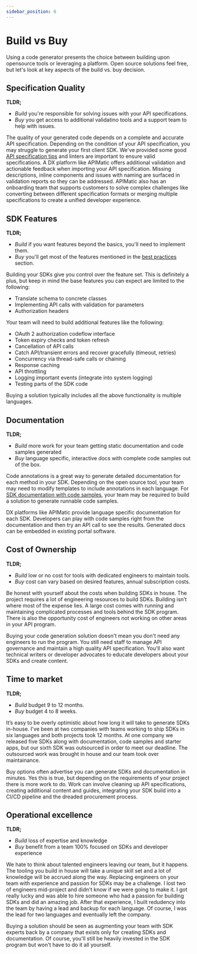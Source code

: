 ```yaml
---
sidebar_position: 6
---
```


# Build vs Buy

Using a code generator presents the choice between building upon opensource tools or leveraging a platform. Open source solutions feel free, but let's look at key aspects of the build vs. buy decision.

## Specification Quality

**TLDR;** 
* *Build* you're responsible for solving issues with your API specifications. 
* *Buy* you get access to additional validatino tools and a support team to help with issues.

The quality of your generated code depends on a complete and accurate API specification. Depending on the condition of your API specification, you may struggle to generate your first client SDK. We've provided some good [API specification tips](/docs/ways-to-build-sdks/code-generation/api-specification-tips) and linters are important to ensure valid specifications. A DX platform like APIMatic offers additional validation and actionable feedback when importing your API specification. Missing descriptions, inline components and issues with naming are surfaced in validation reports so they can be addressed. APIMatic also has an onboarding team that supports customers to solve complex challenges like converting between different specification formats or merging multiple specifications to create a unified developer experience.

## SDK Features
**TLDR;** 
* *Build* if you want features beyond the basics, you'll need to implement them. 
* *Buy* you'll get most of the features mentioned in the [best practices](/docs/category/build) section.

Building your SDKs give you control over the feature set. This is definitely a plus, but keep in mind the base features you can expect are limited to the following:
* Translate schema to concrete classes
* Implementing API calls with validation for parameters
* Authorization headers

Your team will need to build additional features like the following:

* OAuth 2 authorization codeflow interface
* Token expiry checks and token refresh
* Cancellation of API calls
* Catch API/transient errors and recover gracefully (timeout, retries)
* Concurrency via thread-safe calls or chaining
* Response caching
* API throttling
* Logging important events (integrate into system logging)
* Testing parts of the SDK code

Buying a solution typically includes all the above functionality is multiple languages.

## Documentation
**TLDR;** 
* *Build* more work for your team getting static documentation and code samples generated
* *Buy* language specific, interactive docs with complete code samples out of the box.

Code annotations is a great way to generate detailed documentation for each method in your SDK. Depending on the open source tool, your team may need to modify templates to include annotations in each language. For [SDK documentation with code samples](/docs/ways-to-build-sdks/code-generation/open-api-generator/generate-documentation), your team may be required to build a solution to generate runnable code samples. 

DX platforms like APIMatic provide language specific documentation for each SDK. Developers can play with code samples right from the documentation and then try an API call to see the results. Generated docs can be embedded in existing portal software.

## Cost of Ownership

**TLDR;** 
* *Build* low or no cost for tools with dedicated engineers to maintain tools.
* *Buy* cost can vary based on desired features, annual subscription costs.

Be honest with yourself about the costs when building SDKs in house. The project requires a lot of engineering resources to build SDKs. Building isn’t where most of the expense lies. A large cost comes with running and maintaining complicated processes and tools behind the SDK program. There is also the opportunity cost of engineers not working on other areas in your API program. 

Buying your code generation solution doesn't mean you don't need any engineers to run the program. You still need staff to manage API governance and maintain a high quality API specification. You'll also want technical writers or developer advocates to educate developers about your SDKs and create content.

## Time to market
**TLDR;** 
* *Build* budget 9 to 12 months.
* *Buy* budget 4 to 8 weeks.

It’s easy to be overly optimistic about how long it will take to generate SDKs in-house. I've been at two companies with teams working to ship SDKs in six languages and both projects took 12 months. At one company we released five SDKs along with documentation, code samples and starter apps, but our sixth SDK was outsourced in order to meet our deadline. The outsourced work was brought in house and our team took over maintainance. 

Buy options often advertise you can generate SDKs and documentation in minutes. Yes this is true, but depending on the requirements of your project there is more work to do. Work can involve cleaning up API specifications, creating additional content and guides, integrating your SDK build into a CI/CD pipeline and the dreaded procurement process.

## Operational excellence

**TLDR;** 
* *Build* loss of expertise and knowledge
* *Buy* benefit from a team 100% focused on SDKs and developer experience

We hate to think about talented engineers leaving our team, but it happens. The tooling you build in house will take a unique skill set and a lot of knowledge will be accrued along the way. Replacing engineers on your team with experience and passion for SDKs may be a challenge. I lost two of engineers mid-project and didn't know if we were going to make it. I got really lucky and was able to hire someone who had a passion for building SDKs and did an amazing job. After that experience, I built redudency into the team by having a lead and backup for each language. Of course, I was the lead for two languages and eventually left the company.

Buying a solution should be seen as augmenting your team with SDK experts back by a company that exists only for creating SDKs and documentation. Of course, you'll still be heavily invested in the SDK program but won't have to do it all yourself.


